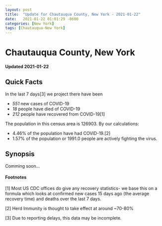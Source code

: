 ```yaml
---
layout: post
title:  "Update for Chautauqua County, New York - 2021-01-22"
date:   2021-01-22 01:01:29 -0600
categories: [New York]
tags: [Chautauqua-New York]
---
```


# Chautauqua County, New York
#### Updated 2021-01-22

## Quick Facts

In the last 7 days[3] we project there have been
- *551* new cases of COVID-19
- *18* people have died of COVID-19
- *212* people have recovered from COVID-19[1]

The population in this census area is 126903. By our calculations:
- 4.46% of the population have had COVID-19.[2]
- 1.57% of the population or 1991.0 people are actively fighting the virus.

## Synopsis

Comming soon...


#### Footnotes

[1] Most US CDC offices do give any recovery statistics- we base this on a formula which looks at confirmed new cases
15 days ago (the average recovery time) and deaths over the last 7 days.

[2] Herd Immunity is thought to take effect at around ~70-80%

[3] Due to reporting delays, this data may be incomplete.
 
    